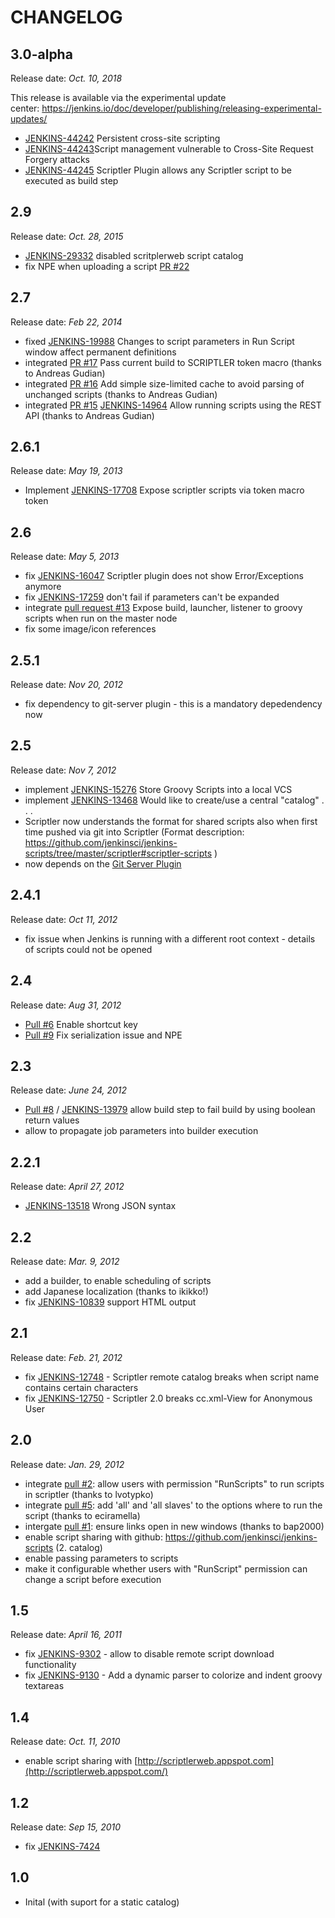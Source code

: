 # CHANGELOG

## 3.0-alpha 

Release date: _Oct. 10, 2018_

This release is available via the experimental update
center: <https://jenkins.io/doc/developer/publishing/releasing-experimental-updates/>

-   [JENKINS-44242](https://issues.jenkins-ci.org/browse/JENKINS-44242) Persistent
    cross-site scripting
-   [JENKINS-44243](https://issues.jenkins-ci.org/browse/JENKINS-44243)Script
    management vulnerable to Cross-Site Request Forgery attacks
-   [JENKINS-44245](https://issues.jenkins-ci.org/browse/JENKINS-44245) Scriptler
    Plugin allows any Scriptler script to be executed as build step  

## 2.9

Release date: _Oct. 28, 2015_

-   [JENKINS-29332](https://issues.jenkins-ci.org/browse/JENKINS-29332) disabled
    scritplerweb script catalog
-   fix NPE when uploading a script [PR
    \#22](https://github.com/jenkinsci/scriptler-plugin/pull/22)

## 2.7

Release date: _Feb 22, 2014_

-   fixed
    [JENKINS-19988](https://issues.jenkins-ci.org/browse/JENKINS-19988)
    Changes to script parameters in Run Script window affect permanent
    definitions
-   integrated [PR
    \#17](https://github.com/jenkinsci/scriptler-plugin/pull/17) Pass
    current build to SCRIPTLER token macro (thanks to Andreas Gudian)
-   integrated [PR
    \#16](https://github.com/jenkinsci/scriptler-plugin/pull/16) Add
    simple size-limited cache to avoid parsing of unchanged scripts
    (thanks to Andreas Gudian)
-   integrated [PR
    \#15](https://github.com/jenkinsci/scriptler-plugin/pull/15) [JENKINS-14964](https://issues.jenkins-ci.org/browse/JENKINS-14964)
    Allow running scripts using the REST API (thanks to Andreas Gudian)

## 2.6.1

Release date: _May 19, 2013_

-   Implement
    [JENKINS-17708](https://issues.jenkins-ci.org/browse/JENKINS-17708)
    Expose scriptler scripts via token macro token

## 2.6

Release date: _May 5, 2013_

-   fix
    [JENKINS-16047](https://issues.jenkins-ci.org/browse/JENKINS-16047)
    Scriptler plugin does not show Error/Exceptions anymore
-   fix
    [JENKINS-17259](https://issues.jenkins-ci.org/browse/JENKINS-17259)
    don't fail if parameters can't be expanded
-   integrate [pull request
    \#13](https://github.com/jenkinsci/scriptler-plugin/pull/13) Expose
    build, launcher, listener to groovy scripts when run on the master
    node
-   fix some image/icon references

## 2.5.1

Release date: _Nov 20, 2012_

-   fix dependency to git-server plugin - this is a mandatory
    depedendency now

## 2.5

Release date: _Nov 7, 2012_

-   implement
    [JENKINS-15276](https://issues.jenkins-ci.org/browse/JENKINS-15276)
    Store Groovy Scripts into a local VCS
-   implement
    [JENKINS-13468](https://issues.jenkins-ci.org/browse/JENKINS-13468)
    Would like to create/use a central "catalog" . . . 
-   Scriptler now understands the format for shared scripts also when
    first time pushed via git into Scriptler (Format description:
    <https://github.com/jenkinsci/jenkins-scripts/tree/master/scriptler#scriptler-scripts>
    )
-   now depends on the [Git Server
    Plugin](https://wiki.jenkins.io/display/JENKINS/Git+Server+Plugin)

## 2.4.1

Release date: _Oct 11, 2012_

-   fix issue when Jenkins is running with a different root context -
    details of scripts could not be opened

## 2.4

Release date: _Aug 31, 2012_

-   [Pull \#6](https://github.com/jenkinsci/scriptler-plugin/pull/6)
    Enable shortcut key
-   [Pull \#9](https://github.com/jenkinsci/scriptler-plugin/pull/9) Fix
    serialization issue and NPE

## 2.3

Release date: _June 24, 2012_

-   [Pull \#8](https://github.com/jenkinsci/scriptler-plugin/pull/8) /
    [JENKINS-13979](https://issues.jenkins-ci.org/browse/JENKINS-13979)
    allow build step to fail build by using boolean return values
-   allow to propagate job parameters into builder execution

## 2.2.1

Release date: _April 27, 2012_

-   [JENKINS-13518](https://issues.jenkins-ci.org/browse/JENKINS-13518)
    Wrong JSON syntax

## 2.2

Release date: _Mar. 9, 2012_

-   add a builder, to enable scheduling of scripts
-   add Japanese localization (thanks to ikikko!)
-   fix
    [JENKINS-10839](https://issues.jenkins-ci.org/browse/JENKINS-10839)
    support HTML output

## 2.1

Release date: _Feb. 21, 2012_

-   fix [JENKINS-12748](https://issues.jenkins-ci.org/browse/JENKINS-12748) -
    Scriptler remote catalog breaks when script name contains certain
    characters
-   fix [JENKINS-12750](https://issues.jenkins-ci.org/browse/JENKINS-12750) -
    Scriptler 2.0 breaks cc.xml-View for Anonymous User

## 2.0

Release date: _Jan. 29, 2012_

-   integrate [pull
    \#2](https://github.com/jenkinsci/scriptler-plugin/pull/2): allow
    users with permission "RunScripts" to run scripts in scriptler
    (thanks to lvotypko)
-   integrate [pull
    \#5](https://github.com/jenkinsci/scriptler-plugin/pull/5): add
    'all' and 'all slaves' to the options where to run the script
    (thanks to eciramella)
-   intergate [pull
    \#1](https://github.com/jenkinsci/scriptler-plugin/pull/1): ensure
    links open in new windows (thanks to bap2000)
-   enable script sharing with github:
    <https://github.com/jenkinsci/jenkins-scripts> (2. catalog)
-   enable passing parameters to scripts
-   make it configurable whether users with "RunScript" permission can
    change a script before execution

## 1.5

Release date: _April 16, 2011_

-   fix
    [JENKINS-9302](https://issues.jenkins-ci.org/browse/JENKINS-9302) -
    allow to disable remote script download functionality
-   fix
    [JENKINS-9130](https://issues.jenkins-ci.org/browse/JENKINS-9130) -
    Add a dynamic parser to colorize and indent groovy textareas

## 1.4

Release date: _Oct. 11, 2010_

-   enable script sharing with
    [http://scriptlerweb.appspot.com](http://scriptlerweb.appspot.com/)

## 1.2

Release date: _Sep 15, 2010_

-   fix [JENKINS-7424](http://issues.jenkins-ci.org/browse/JENKINS-7424)

## 1.0

-   Inital (with suport for a static catalog)
